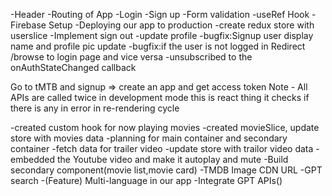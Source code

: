 -Header
-Routing of App
-Login
-Sign up
-Form validation
-useRef Hook
-Firebase Setup
-Deploying our app to production
-create redux store with userslice
-Implement sign out
-update profile
-bugfix:Signup user display name and profile pic update
-bugfix:if the user is not logged in Redirect /browse to login page and vice versa
-unsubscribed to the onAuthStateChanged callback

Go to tMTB and signup => create an app and get access token
Note - All APIs are called twice in development mode this is react thing it checks if there is any in error in re-rendering cycle

-created custom hook for now playing movies
-created movieSlice, update store with movies data
-planning for main container and secondary container
-fetch data for trailer video
-update store with trailor video data
-embedded the Youtube video and make it autoplay and mute
-Build secondary component(movie list,movie card)
-TMDB Image CDN URL
-GPT search
-(Feature) Multi-language in our app
-Integrate GPT APIs()
